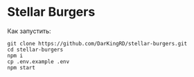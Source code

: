 # Stellar Burgers

Как запустить:
```
git clone https://github.com/DarKingRD/stellar-burgers.git
cd stellar-burgers
npm i
cp .env.example .env
npm start
```